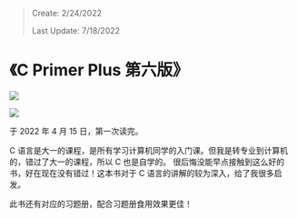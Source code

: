 > Create: 2/24/2022
>
> Last Update: 7/18/2022

# **《C Primer Plus 第六版》**
![](https://api.zk123.top/link/repo1/img/2022/117_1.webp)

![](https://api.zk123.top/link/repo1/img/2022/117_2.webp)

于 2022 年 4 月 15 日，第一次读完。

C 语言是大一的课程，是所有学习计算机同学的入门课。但我是转专业到计算机的，错过了大一的课程，所以 C 也是自学的。
很后悔没能早点接触到这么好的书，好在现在没有错过！这本书对于 C 语言的讲解的较为深入，给了我很多启发。

此书还有对应的习题册，配合习题册食用效果更佳！




